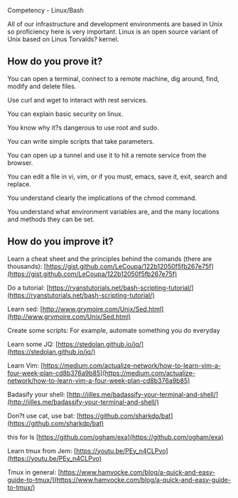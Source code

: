 Competency - Linux/Bash

All of our infrastructure and development environments are based in Unix so proficiency here is very important. Linux is an open source variant of Unix based on Linus Torvalds? kernel.

## How do you prove it?

You can open a terminal, connect to a remote machine, dig around, find, modify and delete files.

Use curl and wget to interact with rest services.

You can explain basic security on linux.

You know why it?s dangerous to use root and sudo.

You can write simple scripts that take parameters.

You can open up a tunnel and use it to hit a remote service from the browser.

You can edit a file in vi, vim, or if you must, emacs, save it, exit, search and replace.

You understand clearly the implications of the chmod command.

You understand what environment variables are, and the many locations and methods they can be set.

## How do you improve it?

Learn a cheat sheet and the principles behind the comands (there are thousands): [https://gist.github.com/LeCoupa/122b12050f5fb267e75f](https://gist.github.com/LeCoupa/122b12050f5fb267e75f)

Do a tutorial: [https://ryanstutorials.net/bash-scripting-tutorial/](https://ryanstutorials.net/bash-scripting-tutorial/)

Learn sed: [http://www.grymoire.com/Unix/Sed.html](http://www.grymoire.com/Unix/Sed.html) 

Create some scripts: For example, automate something you do everyday

Learn some JQ: [https://stedolan.github.io/jq/](https://stedolan.github.io/jq/)

Learn Vim: [https://medium.com/actualize-network/how-to-learn-vim-a-four-week-plan-cd8b376a9b85](https://medium.com/actualize-network/how-to-learn-vim-a-four-week-plan-cd8b376a9b85) 

Badasify your shell: [http://jilles.me/badassify-your-terminal-and-shell/](http://jilles.me/badassify-your-terminal-and-shell/) 

Don?t use cat, use bat: [https://github.com/sharkdp/bat](https://github.com/sharkdp/bat)

this for ls [https://github.com/ogham/exa](https://github.com/ogham/exa) 

Learn tmux from Jem: [https://youtu.be/PEy_n4CLPvo](https://youtu.be/PEy_n4CLPvo)

Tmux in general: [https://www.hamvocke.com/blog/a-quick-and-easy-guide-to-tmux/](https://www.hamvocke.com/blog/a-quick-and-easy-guide-to-tmux/)

